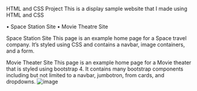 HTML and CSS Project
This is a display sample website that I made using HTML and CSS

•	Space Station Site
•	Movie Theatre Site

Space Station Site
This page is an example home page for a Space travel company. It’s styled using CSS and contains a navbar, image containers, and a form.

Movie Theater Site
This page is an example home page for a Movie theater that is styled using bootstrap 4. It contains many bootstrap components including but not limited to a navbar, jumbotron, from cards, and dropdowns.
![image](https://github.com/T-I-T-0/Basic_HTML_and_CSS/assets/172454290/076841c8-7d55-484c-b454-fd2483382406)
